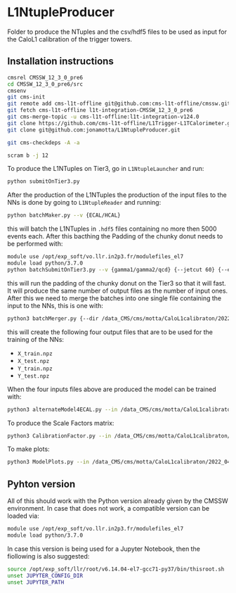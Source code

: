 # L1NtupleProducer

Folder to produce the NTuples and the csv/hdf5 files to be used as input for the CaloL1 calibration of the trigger towers.

## Installation instructions
```bash
cmsrel CMSSW_12_3_0_pre6
cd CMSSW_12_3_0_pre6/src
cmsenv
git cms-init
git remote add cms-l1t-offline git@github.com:cms-l1t-offline/cmssw.git
git fetch cms-l1t-offline l1t-integration-CMSSW_12_3_0_pre6
git cms-merge-topic -u cms-l1t-offline:l1t-integration-v124.0
git clone https://github.com/cms-l1t-offline/L1Trigger-L1TCalorimeter.git L1Trigger/L1TCalorimeter/data
git clone git@github.com:jonamotta/L1NtupleProducer.git

git cms-checkdeps -A -a

scram b -j 12
```

To produce the L1NTuples on Tier3, go in `L1NtupleLauncher` and run:
```bash
python submitOnTier3.py
```

After the production of the L1NTuples the production of the input files to the NNs is done by going to `L1NtupleReader` and running:
```bash
python batchMaker.py --v {ECAL/HCAL}
```
this will batch the L1NTuples in `.hdf5` files containing no more then 5000 events each. After this bacthing the Padding of the chunky donut needs to be performed with:
```bash
module use /opt/exp_soft/vo.llr.in2p3.fr/modulefiles_el7
module load python/3.7.0
python batchSubmitOnTier3.py --v {gamma1/gamma2/qcd} {--jetcut 60} {--etacut 24} --odir 2022_04_25_NtuplesV3
```
this will run the padding of the chunky donut on the Tier3 so that it will fast. It will produce the same number of output files as the number of input ones.
After this we need to merge the batches into one single file containing the input to the NNs, this is one with:
```bash
python3 batchMerger.py {--dir /data_CMS/cms/motta/CaloL1calibraton/2022_04_25_NtuplesV3}
```
this will create the following four output files that are to be used for the training of the NNs:
* `X_train.npz`
* `X_test.npz`
* `Y_train.npz`
* `Y_test.npz`

When the four inputs files above are produced the model can be trained with:
```bash
python3 alternateModel4ECAL.py --in /data_CMS/cms/motta/CaloL1calibraton/2022_04_25_NtuplesV3/ECALtraining --v ECAL
```

To produce the Scale Factors matrix:
```bash
python3 CalibrationFactor.py --in /data_CMS/cms/motta/CaloL1calibraton/2022_04_25_NtuplesV3/ECALtraining --v ECAL
```

To make plots:
```bash
python3 ModelPlots.py --in /data_CMS/cms/motta/CaloL1calibraton/2022_04_25_NtuplesV3/ECALtraining --v ECAL
```


## Pyhton version
All of this should work with the Python version already given by the CMSSW environment.
In case that does not work, a compatible version can be loaded via:
```bash
module use /opt/exp_soft/vo.llr.in2p3.fr/modulefiles_el7
module load python/3.7.0
```

In case this version is being used for a Jupyter Notebook, then the fiollowing is also suggested:
```bash
source /opt/exp_soft/llr/root/v6.14.04-el7-gcc71-py37/bin/thisroot.sh
unset JUPYTER_CONFIG_DIR
unset JUPYTER_PATH
```